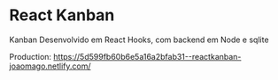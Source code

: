 # React Kanban

Kanban Desenvolvido em React Hooks, com backend em Node e sqlite

Production: https://5d599fb60b6e5a16a2bfab31--reactkanban-joaomago.netlify.com/